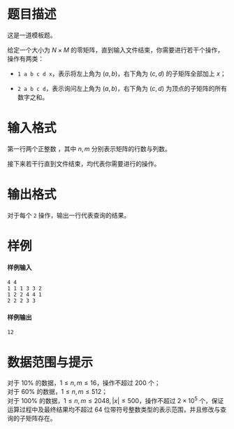 
# 题目描述

这是一道模板题。

给定一个大小为 $N \times M$ 的零矩阵，直到输入文件结束，你需要进行若干个操作，操作有两类：

 - `1 a b c d x`，表示将左上角为 $(a,b)$，右下角为 $(c,d)$ 的子矩阵全部加上 $x$；

 - `2 a b c d`，表示询问左上角为 $(a,b)$，右下角为 $(c,d)$ 为顶点的子矩阵的所有数字之和。

# 输入格式

第一行两个正整数 ，其中 $n,m$ 分别表示矩阵的行数与列数。

接下来若干行直到文件结束，均代表你需要进行的操作。

# 输出格式

对于每个 `2` 操作，输出一行代表查询的结果。

# 样例

#### 样例输入
```plain
4 4
1 1 1 3 3 2
1 2 2 4 4 1
2 2 2 3 3
```
#### 样例输出
```plain
12
```

# 数据范围与提示

对于 $10\%$ 的数据，$1 \le n,m \le 16$，操作不超过 $200$ 个；  
对于 $60\%$ 的数据，$1 \le n,m \le 512$；  
对于 $100\%$ 的数据，$1 \le n,m \le 2048,\lvert x \rvert \le 500$，操作不超过 $2\times 10^5$ 个，保证运算过程中及最终结果均不超过 $64$ 位带符号整数类型的表示范围，并且修改与查询的子矩阵存在。
			